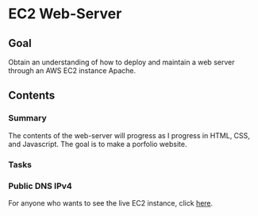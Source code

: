 # EC2 Web-Server

## Goal
Obtain an understanding of how to deploy and maintain a web server through an AWS EC2 instance Apache.

## Contents
### Summary
The contents of the web-server will progress as I progress in HTML, CSS, and Javascript. The goal is to make a porfolio website.

### Tasks

### Public DNS IPv4

For anyone who wants to see the live EC2 instance, click [here](ec2-54-149-25-154.us-west-2.compute.amazonaws.com).
